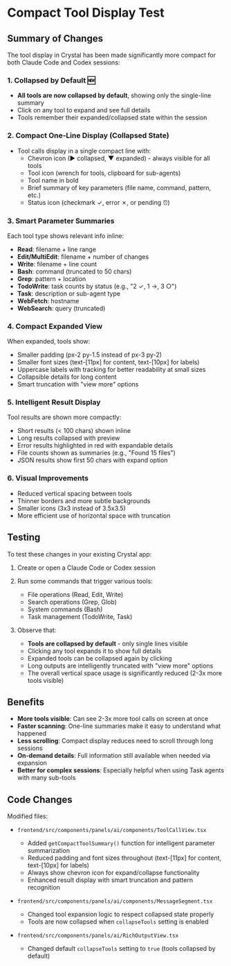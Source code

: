 # Compact Tool Display Test

## Summary of Changes

The tool display in Crystal has been made significantly more compact for both Claude Code and Codex sessions:

### 1. **Collapsed by Default** 🆕
- **All tools are now collapsed by default**, showing only the single-line summary
- Click on any tool to expand and see full details
- Tools remember their expanded/collapsed state within the session

### 2. **Compact One-Line Display** (Collapsed State)
- Tool calls display in a single compact line with:
  - Chevron icon (▶ collapsed, ▼ expanded) - always visible for all tools
  - Tool icon (wrench for tools, clipboard for sub-agents)
  - Tool name in bold
  - Brief summary of key parameters (file name, command, pattern, etc.)
  - Status icon (checkmark ✓, error ✗, or pending ⏰)

### 3. **Smart Parameter Summaries**
Each tool type shows relevant info inline:
- **Read**: filename + line range
- **Edit/MultiEdit**: filename + number of changes
- **Write**: filename + line count
- **Bash**: command (truncated to 50 chars)
- **Grep**: pattern + location
- **TodoWrite**: task counts by status (e.g., "2 ✓, 1 →, 3 ○")
- **Task**: description or sub-agent type
- **WebFetch**: hostname
- **WebSearch**: query (truncated)

### 4. **Compact Expanded View**
When expanded, tools show:
- Smaller padding (px-2 py-1.5 instead of px-3 py-2)
- Smaller font sizes (text-[11px] for content, text-[10px] for labels)
- Uppercase labels with tracking for better readability at small sizes
- Collapsible details for long content
- Smart truncation with "view more" options

### 5. **Intelligent Result Display**
Tool results are shown more compactly:
- Short results (< 100 chars) shown inline
- Long results collapsed with preview
- Error results highlighted in red with expandable details
- File counts shown as summaries (e.g., "Found 15 files")
- JSON results show first 50 chars with expand option

### 6. **Visual Improvements**
- Reduced vertical spacing between tools
- Thinner borders and more subtle backgrounds
- Smaller icons (3x3 instead of 3.5x3.5)
- More efficient use of horizontal space with truncation

## Testing

To test these changes in your existing Crystal app:

1. Create or open a Claude Code or Codex session
2. Run some commands that trigger various tools:
   - File operations (Read, Edit, Write)
   - Search operations (Grep, Glob)
   - System commands (Bash)
   - Task management (TodoWrite, Task)

3. Observe that:
   - **Tools are collapsed by default** - only single lines visible
   - Clicking any tool expands it to show full details
   - Expanded tools can be collapsed again by clicking
   - Long outputs are intelligently truncated with "view more" options
   - The overall vertical space usage is significantly reduced (2-3x more tools visible)

## Benefits

- **More tools visible**: Can see 2-3x more tool calls on screen at once
- **Faster scanning**: One-line summaries make it easy to understand what happened
- **Less scrolling**: Compact display reduces need to scroll through long sessions
- **On-demand details**: Full information still available when needed via expansion
- **Better for complex sessions**: Especially helpful when using Task agents with many sub-tools

## Code Changes

Modified files:
- `frontend/src/components/panels/ai/components/ToolCallView.tsx`
  - Added `getCompactToolSummary()` function for intelligent parameter summarization
  - Reduced padding and font sizes throughout (text-[11px] for content, text-[10px] for labels)
  - Always show chevron icon for expand/collapse functionality
  - Enhanced result display with smart truncation and pattern recognition
  
- `frontend/src/components/panels/ai/components/MessageSegment.tsx`
  - Changed tool expansion logic to respect collapsed state properly
  - Tools are now collapsed when `collapseTools` setting is enabled
  
- `frontend/src/components/panels/ai/RichOutputView.tsx`
  - Changed default `collapseTools` setting to `true` (tools collapsed by default)